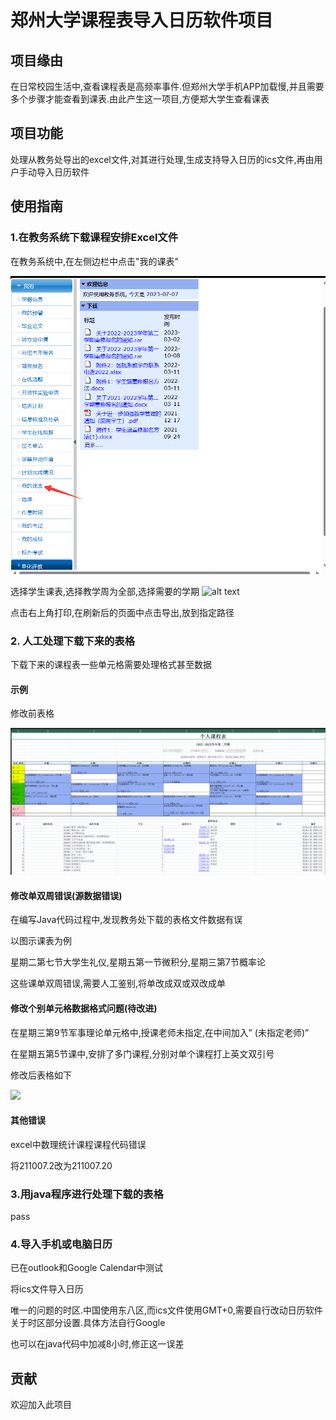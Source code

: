 # 郑州大学课程表导入日历软件项目
## 项目缘由
在日常校园生活中,查看课程表是高频率事件.但郑州大学手机APP加载慢,并且需要多个步骤才能查看到课表.由此产生这一项目,方便郑大学生查看课表
## 项目功能
处理从教务处导出的excel文件,对其进行处理,生成支持导入日历的ics文件,再由用户手动导入日历软件
## 使用指南
### 1.在教务系统下载课程安排Excel文件
在教务系统中,在左侧边栏中点击"我的课表"  

![alt text](.\resourses\5e59a9defa31a8ab423db0ae3d5b03d7.png)

选择学生课表,选择教学周为全部,选择需要的学期
![alt text](.\resourses\{0DD100D6-903A-460d-8ADB-2D3E8924CC11}.png)

点击右上角打印,在刷新后的页面中点击导出,放到指定路径

### 2. 人工处理下载下来的表格

下载下来的课程表一些单元格需要处理格式甚至数据

#### 示例

修改前表格

![](.\resourses\8d995f788b053047c5fd134962d12420.png)

#### 修改单双周错误(源数据错误)

在编写Java代码过程中,发现教务处下载的表格文件数据有误

以图示课表为例

星期二第七节大学生礼仪,星期五第一节微积分,星期三第7节概率论

这些课单双周错误,需要人工鉴别,将单改成双或双改成单

#### 修改个别单元格数据格式问题(待改进)

在星期三第9节军事理论单元格中,授课老师未指定,在中间加入” (未指定老师)”

在星期五第5节课中,安排了多门课程,分别对单个课程打上英文双引号

修改后表格如下

![](.\resourses\{B8D1180A-41BC-402f-B14E-0C3075A3C708}.png)

#### 其他错误

excel中数理统计课程课程代码错误

将211007.2改为211007.20

### 3.用java程序进行处理下载的表格

pass

### 4.导入手机或电脑日历

已在outlook和Google Calendar中测试

将ics文件导入日历

唯一的问题的时区.中国使用东八区,而ics文件使用GMT+0,需要自行改动日历软件关于时区部分设置.具体方法自行Google

也可以在java代码中加减8小时,修正这一误差

## 贡献

欢迎加入此项目

